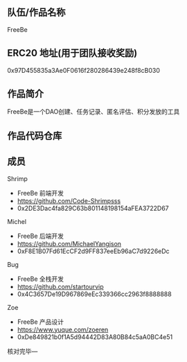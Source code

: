 ## 队伍/作品名称

  FreeBe

## ERC20 地址(用于团队接收奖励)

  0x97D455835a3Ae0F0616f280286439e248f8cB030

## 作品简介

  FreeBe是一个DAO创建、任务记录、匿名评估、积分发放的工具

## 作品代码仓库



## 成员

Shrimp

- FreeBe 前端开发
- <https://github.com/Code-Shrimpsss>
- 0x2DE3Dac4fa829C63b801148198154aFEA3722D67

Michel

- FreeBe 后端开发
- <https://github.com/MichaelYangjson>
- 0xF8E1B07Fd61EcCF2d9FF837eeEb96aC7d9226eDc

Bug

- FreeBe 全栈开发
- <https://github.com/startourvip>
- 0x4C3657De19D967869eEc339366cc2963f8888888

Zoe

- FreeBe 产品设计
- <https://www.yuque.com/zoeren>
- 0xDe849821b0f1A5d94442D83A80B84c5aA0BC4e51



核对完毕—